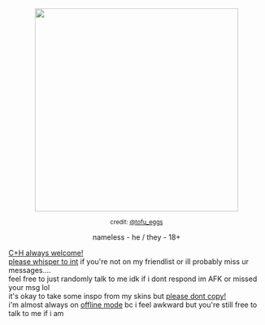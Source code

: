 <div align="center"><img src="https://i.postimg.cc/c4VBqp2H/ART-BY-tofu-eggs-2.png" width="400"></div>
<p align="center"><sub>credit: <a href="https://x.com/tofu_eggs/status/1935662470087274619/">@tofu_eggs</a></sub></p>
<p align="center">nameless - he / they - 18+</p>

<div><ins>C+H always welcome!</ins>
<br><ins>please whisper to int</ins> if you're not on my friendlist or ill probably miss ur messages....<br>
feel free to just randomly talk to me idk if i dont respond im AFK or missed your msg lol<br>
it's okay to take some inspo from my skins but <ins>please dont copy!</ins><br>
i'm almost always on <ins>offline mode</ins> bc i feel awkward but you're still free to talk to me if i am</div>
